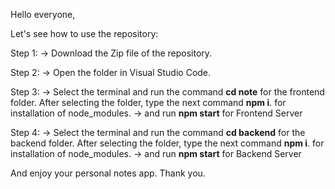 Hello everyone,

Let's see how to use the repository:

Step 1:
-> Download the Zip file of the repository.

Step 2:
-> Open the folder in Visual Studio Code.

Step 3:
-> Select the terminal and run the command **cd note** for the frontend folder. After selecting the folder, type the next command **npm i**. for installation of node_modules.
-> and run **npm start** for Frontend Server 

Step 4:
-> Select the terminal and run the command **cd backend** for the backend folder. After selecting the folder, type the next command **npm i**. for installation of node_modules.
-> and run **npm start** for Backend Server

And enjoy your personal notes app. 
Thank you.
